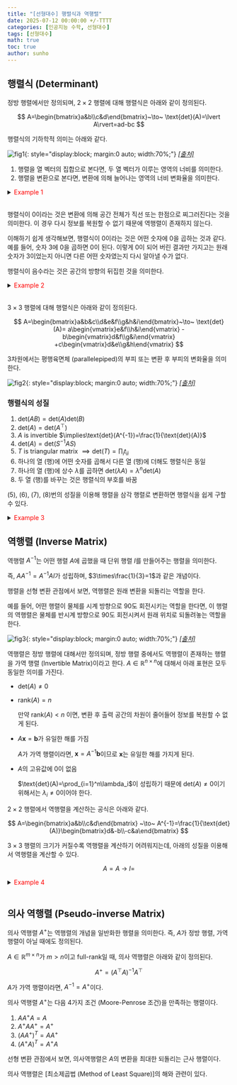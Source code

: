```yaml
---
title: "[선형대수] 행렬식과 역행렬"
date: 2025-07-12 00:00:00 +/-TTTT
categories: [인공지능 수학, 선형대수]
tags: [선형대수]
math: true
toc: true
author: sunho
---
```


## 행렬식 (Determinant)

정방 행렬에서만 정의되며, $2\times2$ 행렬에 대해 행렬식은 아래와 같이 정의된다.

$$
A=\begin{bmatrix}a&b\\c&d\end{bmatrix}~\to~
\text{det}(A)=\lvert A\rvert=ad-bc
$$

행렬식의 기하학적 의미는 아래와 같다.

![fig1](mlm/12-1.png){: style="display:block; margin:0 auto; width:70%;"}
_[[출처]](https://m.blog.naver.com/lagrange0115/222087882248)_

1. 행렬을 열 벡터의 집합으로 본다면, 두 열 벡터가 이루는 영역의 너비를 의미한다.
2. 행렬을 변환으로 본다면, 변환에 의해 늘어나는 영역의 너비 변화율을 의미한다.

<details>
<summary><font color='#FF0000'>Example 1</font></summary>
<div markdown="1">

$$
A=\begin{bmatrix}3&0\\0&2\end{bmatrix}
$$

---

$(1,0)$과 $(0,1)$이 이루는 정사각형 영역의 너비는 1이다.

변환 후 각 벡터는 $(3,0)$와 $(0,2)$가 되고, 이 벡터들이 이루는 평행사변형 영역의 너비는 6이다.

너비 변화율은 6이고, 이는 $\text{det}(A)$와 일치한다.

$$
\text{det}(A)=6-0=6
$$

---

</div>
</details>
<br>

행렬식이 0이라는 것은 변환에 의해 공간 전체가 직선 또는 한점으로 찌그러진다는 것을 의미한다. 이 경우 다시 정보를 복원할 수 없기 때문에 역행렬이 존재하지 않는다.

이해하기 쉽게 생각해보면, 행렬식이 0이라는 것은 어떤 숫자에 0을 곱하는 것과 같다.
예를 들어, 숫자 3에 0을 곱하면 0이 된다. 이렇게 0이 되어 버린 결과만 가지고는 원래 숫자가 3이었는지 아니면 다른 어떤 숫자였는지 다시 알아낼 수가 없다.

행렬식이 음수라는 것은 공간의 방향의 뒤집힌 것을 의미한다.

<details>
<summary><font color='#FF0000'>Example 2</font></summary>
<div markdown="1">

$$
A=\begin{bmatrix}2&4\\2&4\end{bmatrix}
~,~
\mathbf{x}_1=\begin{bmatrix}1\\1\end{bmatrix}
,\mathbf{x}_1=\begin{bmatrix}2\\4\end{bmatrix}
$$

---

행렬 $A$의 행렬식은 $0$이다.

$\mathbf{x}_1$와 $\mathbf{x}_1$는 선형 독립이므로, 두 벡터가 span하는 공간은 2차원 평면이다.

$$
\text{span}(\begin{bmatrix}1\\1\end{bmatrix},\begin{bmatrix}2\\4\end{bmatrix})=\mathbb{R}^2
$$

하지만 변환 후의 $\mathbf{x}_1$와 $\mathbf{x}_1$는 서로 같은 벡터로, 직선을 span하는 것을 확인할 수 있다.

$$
AX=\begin{bmatrix}2&4\\2&4\end{bmatrix}
\begin{bmatrix}1&2\\1&4\end{bmatrix}
=\begin{bmatrix}6&20\\6&20\end{bmatrix}
$$

$$
\text{span}(\begin{bmatrix}6\\6\end{bmatrix},\begin{bmatrix}20\\20\end{bmatrix})=\mathbb{R}^1
$$

즉, 행렬식이 $0$인 행렬에 의해 변환된 공간은 차원이 줄어드는 것을 확인할 수 있다.

---

</div>
</details>
<br>

$3\times3$ 행렬에 대해 행렬식은 아래와 같이 정의된다.

$$
A=\begin{bmatrix}a&b&c\\d&e&f\\g&h&i\end{bmatrix}~\to~
\text{det}(A)=
a\begin{vmatrix}e&f\\h&i\end{vmatrix}
-b\begin{vmatrix}d&f\\g&i\end{vmatrix}
+c\begin{vmatrix}d&e\\g&h\end{vmatrix}
$$

3차원에서는 평행육면체 (parallelepiped)의 부피 또는 변환 후 부피의 변화율을 의미한다.

![fig2](mlm/12-2.png){: style="display:block; margin:0 auto; width:70%;"}
_[[출처]](https://taesan5435.tistory.com/entry/%ED%96%89%EB%A0%AC%EC%8B%9DDeterminant-%EC%97%AC%EC%9D%B8%EC%9E%90cofactor-%EC%99%B8%EC%A0%81Cross-product)_

### 행렬식의 성질

1. $\text{det}(AB)=\text{det}(A)\text{det}(B)$
2. $\text{det}(A)=\text{det}(A^\top)$
3. $A$ is invertible $\implies\text{det}(A^{-1})=\frac{1}{\text{det}(A)}$
4. $\text{det}(A)=\text{det}(S^{-1}AS)$
5. $T$ is triangular matrix $\implies\text{det}(T)=\prod_i t_{ii}$
6. 하나의 열 (행)에 어떤 숫자를 곱해서 다른 열 (행)에 더해도 행렬식은 동일
8. 하나의 열 (행)에 상수 $\lambda$를 곱하면 $\text{det}(\lambda A)=\lambda^n\text{det}(A)$
9. 두 열 (행)를 바꾸는 것은 행렬식의 부호를 바꿈

(5), (6), (7), (8)번의 성질을 이용해 행렬을 삼각 행렬로 변환하면 행렬식을 쉽게 구할 수 있다.

<details>
<summary><font color='red'>Example 3</font></summary>
<div markdown="1">
  
$$
A=\begin{bmatrix}1&2\\3&4\end{bmatrix}
$$

---

**1. Gauss Elimination 수행**

(6)번 성질에 의해 가우스 소거법을 사용해도 행렬식에는 변화가 없다.

$$
A=\begin{bmatrix}1&2\\0&-2\end{bmatrix}
$$

**2. 삼각행렬에서의 행렬식 계산**

정리한 행렬은 삼각 행렬 형태로, (5)번 성질을 사용해서 쉽게 행렬식을 계산할 수 있다.

$$\text{det}(A)=1\times(-2)=-2$$

---

</div>
</details>


## 역행렬 (Inverse Matrix)

역행렬 $A^{-1}$는 어떤 행렬 $A$에 곱했을 때 단위 행렬 $I$를 만들어주는 행렬을 의미한다.

즉, $AA^{-1}=A^{-1}AI$가 성립하며, $3\times\frac{1}{3}=1$과 같은 개념이다.

행렬을 선형 변환 관점에서 보면, 역행렬은 원래 변환을 되돌리는 역할을 한다.

예를 들어, 어떤 행렬이 물체를 시계 방향으로 90도 회전시키는 역할을 한다면, 이 행렬의 역행렬은 물체를 반시계 방향으로 90도 회전시켜서 원래 위치로 되돌려놓는 역할을 한다.

![fig3](mlm/12-3.png){: style="display:block; margin:0 auto; width:70%;"}
_[[출처]](https://www.3blue1brown.com/lessons/inverse-matrices)_

역행렬은 정방 행렬에 대해서만 정의되며, 정방 행렬 중에서도 역행렬이 존재하는 행렬을 가역 행렬 (Invertible Matrix)이라고 한다.
$A\in\mathbb{R}^{n\times n}$에 대해서 아래 표현은 모두 동일한 의미를 가진다.

- $\text{det}(A)\neq0$
- $\text{rank}(A)=n$

    만약 $\text{rank}(A)<n$ 이면, 변환 후 출력 공간의 차원이 줄어들어 정보를 복원할 수 없게 된다.

- $A\mathbf{x}=\mathbf{b}$가 유일한 해를 가짐

    $A$가 가역 행렬이라면, $\mathbf{x}=A^{-1}\mathbf{b}$이므로 $\mathbf{x}$는 유일한 해를 가지게 된다.

- $A$의 고유값에 0이 없음

    $\text{det}(A)=\prod_{i=1}^n\lambda_i$이 성립하기 때문에 $\text{det}(A)\neq0$이기 위해서는 $\lambda_i\neq0$이어야 한다.

$2\times2$ 행렬에서 역행렬을 계산하는 공식은 아래와 같다.

$$
A=\begin{bmatrix}a&b\\c&d\end{bmatrix}
~\to~
A^{-1}=\frac{1}{\text{det}(A)}\begin{bmatrix}d&-b\\-c&a\end{bmatrix}
$$

$3\times3$ 행렬의 크기가 커질수록 역행렬을 계산하기 어려워지는데, 아래의 성질을 이용해서 역행렬을 계산할 수 있다.

$$
A=A~\to~I=
$$

<details>
<summary><font color='#FF0000'>Example 4</font></summary>
<div markdown="1">

$$

$$

---

</div>
</details>
<br>

## 의사 역행렬 (Pseudo-inverse Matrix)

의사 역행렬 $A^{+}$는 역행렬의 개념을 일반화한 행렬을 의미한다.
즉, $A$가 정방 행렬, 가역 행렬이 아닐 때에도 정의된다.

$A\in\mathbb{R}^{m\times n}$가 $m>n$이고 full-rank일 때, 의사 역행렬은 아래와 같이 정의된다.

$$
A^{+}=(A^\top A)^{-1}A^\top
$$

$A$가 가역 행렬이라면, $A^{-1}=A^{+}$이다.

의사 역행렬 $A^{+}$는 다음 4가지 조건 (Moore-Penrose 조건)을 만족하는 행렬이다.

1. $AA^{+}A = A$
2. $A^{+}AA^{+} = A^{+}$
3. $(AA^{+})^T = AA^{+}$
4. $(A^{+}A)^T = A^{+}A$

선형 변환 관점에서 보면, 의사역행렬은 $A$의 변환을 최대한 되돌리는 근사 행렬이다.

의사 역행렬은 [최소제곱법 (Method of Least Square)]의 해와 관련이 있다.
